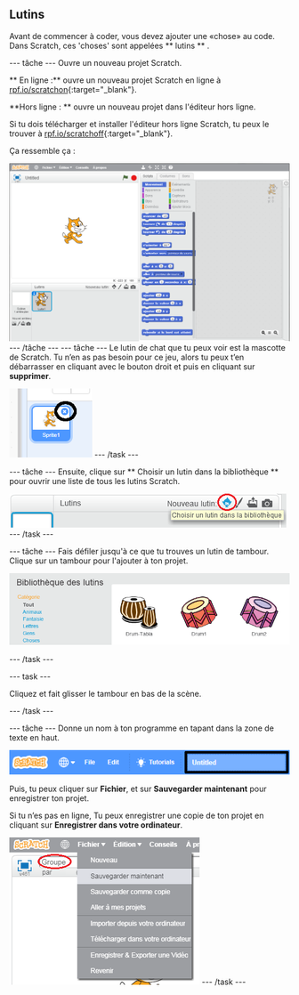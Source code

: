 ## Lutins

Avant de commencer à coder, vous devez ajouter une «chose» au code. Dans Scratch, ces 'choses' sont appelées ** lutins ** .

\--- tâche \--- Ouvre un nouveau projet Scratch.

** En ligne :** ouvre un nouveau projet Scratch en ligne à [rpf.io/scratchon](http://rpf.io/scratchon){:target="_blank"}.

**Hors ligne : ** ouvre un nouveau projet dans l'éditeur hors ligne.

Si tu dois télécharger et installer l'éditeur hors ligne Scratch, tu peux le trouver à [rpf.io/scratchoff](http://rpf.io/scratchoff){:target="_blank"}.

Ça ressemble ça :

![screenshot](images/band-scratch.png) \--- /tâche \--- \--- tâche \--- Le lutin de chat que tu peux voir est la mascotte de Scratch. Tu n’en as pas besoin pour ce jeu, alors tu peux t’en débarrasser en cliquant avec le bouton droit et puis en cliquant sur **supprimer**.

![capture d'écran](images/band-delete-annotated.png) \--- /task \---

\--- tâche \--- Ensuite, clique sur ** Choisir un lutin dans la bibliothèque ** pour ouvrir une liste de tous les lutins Scratch.

![screenshot](images/band-sprite-library.png) \--- /task \---

\--- tâche \--- Fais défiler jusqu'à ce que tu trouves un lutin de tambour. Clique sur un tambour pour l'ajouter à ton projet.

![screenshot](images/band-sprite-drum.png)

\--- /task \---

\--- task \---

Cliquez et fait glisser le tambour en bas de la scène.

\--- /task \---

\--- tâche \--- Donne un nom à ton programme en tapant dans la zone de texte en haut.

![nom](images/band-name-annotated.png)

Puis, tu peux cliquer sur **Fichier**, et sur **Sauvegarder maintenant** pour enregistrer ton projet.

Si tu n’es pas en ligne, Tu peux enregistrer une copie de ton projet en cliquant sur **Enregistrer dans votre ordinateur**.

![capture d'écran](images/band-save.png) \--- /task \---